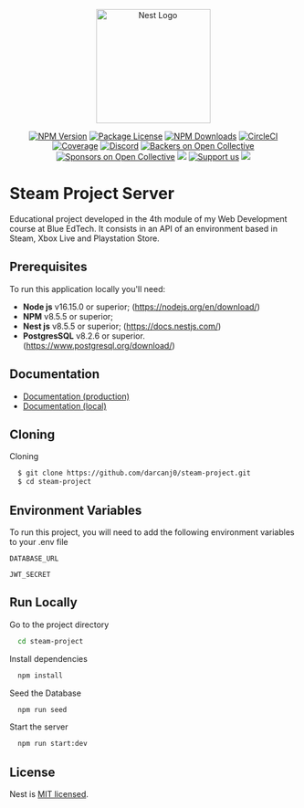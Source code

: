 

<p align="center">
  <a href="http://nestjs.com/" target="blank"><img src="https://nestjs.com/img/logo-small.svg" width="200" alt="Nest Logo" /></a>
</p>

[circleci-image]: https://img.shields.io/circleci/build/github/nestjs/nest/master?token=abc123def456
[circleci-url]: https://circleci.com/gh/nestjs/nest

  <p align="center"></p>
    <p align="center">
<a href="https://www.npmjs.com/~nestjscore" target="_blank"><img src="https://img.shields.io/npm/v/@nestjs/core.svg" alt="NPM Version" /></a>
<a href="https://www.npmjs.com/~nestjscore" target="_blank"><img src="https://img.shields.io/npm/l/@nestjs/core.svg" alt="Package License" /></a>
<a href="https://www.npmjs.com/~nestjscore" target="_blank"><img src="https://img.shields.io/npm/dm/@nestjs/common.svg" alt="NPM Downloads" /></a>
<a href="https://circleci.com/gh/nestjs/nest" target="_blank"><img src="https://img.shields.io/circleci/build/github/nestjs/nest/master" alt="CircleCI" /></a>
<a href="https://coveralls.io/github/nestjs/nest?branch=master" target="_blank"><img src="https://coveralls.io/repos/github/nestjs/nest/badge.svg?branch=master#9" alt="Coverage" /></a>
<a href="https://discord.gg/G7Qnnhy" target="_blank"><img src="https://img.shields.io/badge/discord-online-brightgreen.svg" alt="Discord"/></a>
<a href="https://opencollective.com/nest#backer" target="_blank"><img src="https://opencollective.com/nest/backers/badge.svg" alt="Backers on Open Collective" /></a>
<a href="https://opencollective.com/nest#sponsor" target="_blank"><img src="https://opencollective.com/nest/sponsors/badge.svg" alt="Sponsors on Open Collective" /></a>
  <a href="https://paypal.me/kamilmysliwiec" target="_blank"><img src="https://img.shields.io/badge/Donate-PayPal-ff3f59.svg"/></a>
    <a href="https://opencollective.com/nest#sponsor"  target="_blank"><img src="https://img.shields.io/badge/Support%20us-Open%20Collective-41B883.svg" alt="Support us"></a>
  <a href="https://twitter.com/nestframework" target="_blank"><img src="https://img.shields.io/twitter/follow/nestframework.svg?style=social&label=Follow"></a>
</p>

# Steam Project Server

Educational project developed in the 4th module of my Web Development course at Blue EdTech. It consists in an API of an environment based in Steam, Xbox Live and Playstation Store.

## Prerequisites

To run this application locally you'll need:

- **Node js** v16.15.0 or superior; (https://nodejs.org/en/download/)
- **NPM** v8.5.5 or superior;
- **Nest js** v8.5.5 or superior; (https://docs.nestjs.com/)
- **PostgresSQL** v8.2.6 or superior. (https://www.postgresql.org/download/)

## Documentation

- [Documentation (production)](https://steam-project-api.onrender.com/api)
- [Documentation (local)](https://localhost:3001/api)

## Cloning

Cloning

```bash
  $ git clone https://github.com/darcanj0/steam-project.git
  $ cd steam-project
```

## Environment Variables

To run this project, you will need to add the following environment variables to your .env file

`DATABASE_URL`

`JWT_SECRET`

## Run Locally

Go to the project directory

```bash
  cd steam-project
```

Install dependencies

```bash
  npm install
```

Seed the Database

```bash
  npm run seed
```

Start the server

```bash
  npm run start:dev
```

## License

Nest is [MIT licensed](LICENSE).
